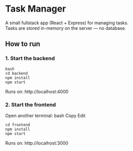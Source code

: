 # Task Manager

A small fullstack app (React + Express) for managing tasks.  
Tasks are stored in-memory on the server — no database.

## How to run

### 1. Start the backend
```
bash
cd backend
npm install
npm start
```
Runs on: http://localhost:4000

### 2. Start the frontend
Open another terminal:
bash
Copy
Edit
```
cd frontend
npm install
npm start
```
Runs on: http://localhost:3000
